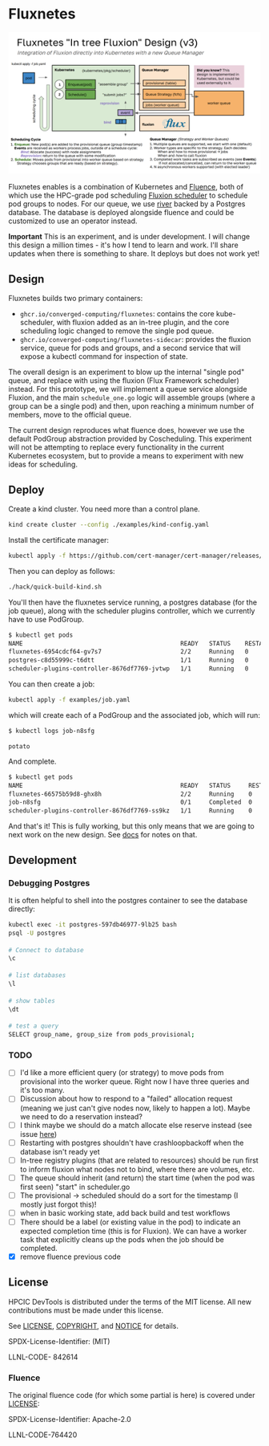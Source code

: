 # Fluxnetes

![docs/images/fluxnetes.png](docs/images/fluxnetes.png)

Fluxnetes enables is a combination of Kubernetes and [Fluence](https://github.com/flux-framework/flux-k8s), both of which use the HPC-grade pod scheduling [Fluxion scheduler](https://github.com/flux-framework/flux-sched) to schedule pod groups to nodes. For our queue, we use [river](https://riverqueue.com/docs) backed by a Postgres database. The database is deployed alongside fluence and could be customized to use an operator instead.

**Important** This is an experiment, and is under development. I will change this design a million times - it's how I tend to learn and work. I'll share updates when there is something to share. It deploys but does not work yet!

## Design

Fluxnetes builds two primary containers:

 - `ghcr.io/converged-computing/fluxnetes`: contains the core kube-scheduler, with fluxion added as an in-tree plugin, and the core scheduling logic changed to remove the single pod queue.
 - `ghcr.io/converged-computing/fluxnetes-sidecar`: provides the fluxion service, queue for pods and groups, and a second service that will expose a kubectl command for inspection of state.

The overall design is an experiment to blow up the internal "single pod" queue, and replace with using the fluxion (Flux Framework scheduler) instead. For this prototype, we will implement a queue service alongside Fluxion, and the main `schedule_one.go` logic will assemble groups (where a group can be a single pod) and then, upon reaching a minimum number of members, move to the official queue.

The current design reproduces what fluence does, however we use the default PodGroup abstraction provided by Coscheduling. 
This experiment will not be attempting to replace every functionality in the current Kubernetes ecosystem, but to provide a means to experiment with new ideas for scheduling.

## Deploy

Create a kind cluster. You need more than a control plane.

```bash
kind create cluster --config ./examples/kind-config.yaml
```

Install the certificate manager:

```bash
kubectl apply -f https://github.com/cert-manager/cert-manager/releases/download/v1.13.1/cert-manager.yaml
```

Then you can deploy as follows:

```bash
./hack/quick-build-kind.sh
```
You'll then have the fluxnetes service running, a postgres database (for the job queue), along with the scheduler plugins controller, which we
currently have to use PodGroup.

```bash
$ kubectl get pods
NAME                                            READY   STATUS    RESTARTS   AGE
fluxnetes-6954cdcf64-gv7s7                      2/2     Running   0          87s
postgres-c8d55999c-t6dtt                        1/1     Running   0          87s
scheduler-plugins-controller-8676df7769-jvtwp   1/1     Running   0          87s
```

You can then create a job:

```bash
kubectl apply -f examples/job.yaml
```

which will create each of a PodGroup and the associated job, which will run:

```bash
$ kubectl logs job-n8sfg 
```
```console
potato
```

And complete.

```bash
$ kubectl get pods
NAME                                            READY   STATUS     RESTARTS   AGE
fluxnetes-66575b59d8-ghx8h                      2/2     Running    0          10m12s
job-n8sfg                                       0/1     Completed  0          33s
scheduler-plugins-controller-8676df7769-ss9kz   1/1     Running    0          10m12s
```

And that's it! This is fully working, but this only means that we are going to next work on the new design.
See [docs](docs) for notes on that.

## Development

### Debugging Postgres

It is often helpful to shell into the postgres container to see the database directly:

```bash
kubectl exec -it postgres-597db46977-9lb25 bash
psql -U postgres

# Connect to database 
\c

# list databases
\l

# show tables
\dt

# test a query
SELECT group_name, group_size from pods_provisional;
```

### TODO

- [ ] I'd like a more efficient query (or strategy) to move pods from provisional into the worker queue. Right now I have three queries and it's too many.
- [ ] Discussion about how to respond to a "failed" allocation request (meaning we just can't give nodes now, likely to happen a lot). Maybe we need to do a reservation instead?
- [ ] I think maybe we should do a match allocate else reserve instead (see issue [here](https://github.com/converged-computing/fluxnetes/issues/4))
- [ ] Restarting with postgres shouldn't have crashloopbackoff when the database isn't ready yet
- [ ] In-tree registry plugins (that are related to resources) should be run first to inform fluxion what nodes not to bind, where there are volumes, etc.
- [ ] The queue should inherit (and return) the start time (when the pod was first seen) "start" in scheduler.go
- [ ] The provisional -> scheduled should do a sort for the timestamp (I mostly just forgot this)!
- [ ] when in basic working state, add back build and test workflows
- [ ] There should be a label (or existing value in the pod) to indicate an expected completion time (this is for Fluxion). We can have a worker task that explicitly cleans up the pods when the job should be completed.
- [x] remove fluence previous code

## License

HPCIC DevTools is distributed under the terms of the MIT license.
All new contributions must be made under this license.

See [LICENSE](https://github.com/converged-computing/cloud-select/blob/main/LICENSE),
[COPYRIGHT](https://github.com/converged-computing/cloud-select/blob/main/COPYRIGHT), and
[NOTICE](https://github.com/converged-computing/cloud-select/blob/main/NOTICE) for details.

SPDX-License-Identifier: (MIT)

LLNL-CODE- 842614

### Fluence

The original fluence code (for which some partial is here) is covered under [LICENSE](.github/LICENSE.fluence):

SPDX-License-Identifier: Apache-2.0

LLNL-CODE-764420